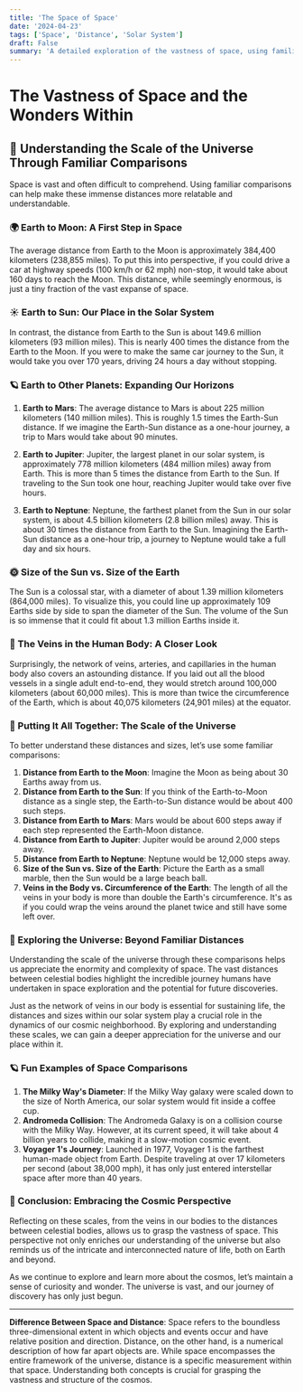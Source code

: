 ```yaml
---
title: 'The Space of Space'
date: '2024-04-23'
tags: ['Space', 'Distance', 'Solar System']
draft: False
summary: 'A detailed exploration of the vastness of space, using familiar comparisons to illustrate distances within our solar system and beyond, and highlighting the differences between space and distance.'
---
```


# The Vastness of Space and the Wonders Within

## 🌌 Understanding the Scale of the Universe Through Familiar Comparisons

Space is vast and often difficult to comprehend. Using familiar comparisons can help make these immense distances more relatable and understandable.

### 🌍 Earth to Moon: A First Step in Space

The average distance from Earth to the Moon is approximately 384,400 kilometers (238,855 miles). To put this into perspective, if you could drive a car at highway speeds (100 km/h or 62 mph) non-stop, it would take about 160 days to reach the Moon. This distance, while seemingly enormous, is just a tiny fraction of the vast expanse of space.

### ☀️ Earth to Sun: Our Place in the Solar System

In contrast, the distance from Earth to the Sun is about 149.6 million kilometers (93 million miles). This is nearly 400 times the distance from the Earth to the Moon. If you were to make the same car journey to the Sun, it would take you over 170 years, driving 24 hours a day without stopping.

### 🪐 Earth to Other Planets: Expanding Our Horizons

1. **Earth to Mars**: The average distance to Mars is about 225 million kilometers (140 million miles). This is roughly 1.5 times the Earth-Sun distance. If we imagine the Earth-Sun distance as a one-hour journey, a trip to Mars would take about 90 minutes.

2. **Earth to Jupiter**: Jupiter, the largest planet in our solar system, is approximately 778 million kilometers (484 million miles) away from Earth. This is more than 5 times the distance from Earth to the Sun. If traveling to the Sun took one hour, reaching Jupiter would take over five hours.

3. **Earth to Neptune**: Neptune, the farthest planet from the Sun in our solar system, is about 4.5 billion kilometers (2.8 billion miles) away. This is about 30 times the distance from Earth to the Sun. Imagining the Earth-Sun distance as a one-hour trip, a journey to Neptune would take a full day and six hours.

### 🌞 Size of the Sun vs. Size of the Earth

The Sun is a colossal star, with a diameter of about 1.39 million kilometers (864,000 miles). To visualize this, you could line up approximately 109 Earths side by side to span the diameter of the Sun. The volume of the Sun is so immense that it could fit about 1.3 million Earths inside it.

### 🌌 The Veins in the Human Body: A Closer Look

Surprisingly, the network of veins, arteries, and capillaries in the human body also covers an astounding distance. If you laid out all the blood vessels in a single adult end-to-end, they would stretch around 100,000 kilometers (about 60,000 miles). This is more than twice the circumference of the Earth, which is about 40,075 kilometers (24,901 miles) at the equator.

### 🚀 Putting It All Together: The Scale of the Universe

To better understand these distances and sizes, let’s use some familiar comparisons:

1. **Distance from Earth to the Moon**: Imagine the Moon as being about 30 Earths away from us.
2. **Distance from Earth to the Sun**: If you think of the Earth-to-Moon distance as a single step, the Earth-to-Sun distance would be about 400 such steps.
3. **Distance from Earth to Mars**: Mars would be about 600 steps away if each step represented the Earth-Moon distance.
4. **Distance from Earth to Jupiter**: Jupiter would be around 2,000 steps away.
5. **Distance from Earth to Neptune**: Neptune would be 12,000 steps away.
6. **Size of the Sun vs. Size of the Earth**: Picture the Earth as a small marble, then the Sun would be a large beach ball.
7. **Veins in the Body vs. Circumference of the Earth**: The length of all the veins in your body is more than double the Earth's circumference. It's as if you could wrap the veins around the planet twice and still have some left over.

### 🌠 Exploring the Universe: Beyond Familiar Distances

Understanding the scale of the universe through these comparisons helps us appreciate the enormity and complexity of space. The vast distances between celestial bodies highlight the incredible journey humans have undertaken in space exploration and the potential for future discoveries.

Just as the network of veins in our body is essential for sustaining life, the distances and sizes within our solar system play a crucial role in the dynamics of our cosmic neighborhood. By exploring and understanding these scales, we can gain a deeper appreciation for the universe and our place within it.

### 🪐 Fun Examples of Space Comparisons

1. **The Milky Way's Diameter**: If the Milky Way galaxy were scaled down to the size of North America, our solar system would fit inside a coffee cup.
2. **Andromeda Collision**: The Andromeda Galaxy is on a collision course with the Milky Way. However, at its current speed, it will take about 4 billion years to collide, making it a slow-motion cosmic event.
3. **Voyager 1's Journey**: Launched in 1977, Voyager 1 is the farthest human-made object from Earth. Despite traveling at over 17 kilometers per second (about 38,000 mph), it has only just entered interstellar space after more than 40 years.

### 🔭 Conclusion: Embracing the Cosmic Perspective

Reflecting on these scales, from the veins in our bodies to the distances between celestial bodies, allows us to grasp the vastness of space. This perspective not only enriches our understanding of the universe but also reminds us of the intricate and interconnected nature of life, both on Earth and beyond.

As we continue to explore and learn more about the cosmos, let’s maintain a sense of curiosity and wonder. The universe is vast, and our journey of discovery has only just begun.

---

**Difference Between Space and Distance**: Space refers to the boundless three-dimensional extent in which objects and events occur and have relative position and direction. Distance, on the other hand, is a numerical description of how far apart objects are. While space encompasses the entire framework of the universe, distance is a specific measurement within that space. Understanding both concepts is crucial for grasping the vastness and structure of the cosmos.

